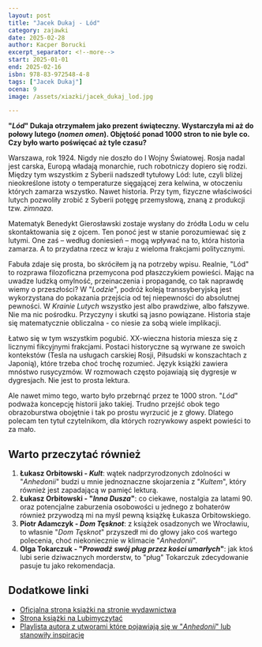 ```yaml
---
layout: post
title: "Jacek Dukaj - Lód"
category: zajawki
date: 2025-02-28
author: Kacper Borucki
excerpt_separator: <!--more-->
start: 2025-01-01
end: 2025-02-16
isbn: 978-83-972548-4-8
tags: ["Jacek Dukaj"]
ocena: 9
image: /assets/xiazki/jacek_dukaj_lod.jpg

---
```


**"*Lód*" Dukaja otrzymałem jako prezent świąteczny. Wystarczyła mi aż do połowy lutego (*nomen omen*). Objętość ponad 1000 stron to nie byle co. Czy było warto poświęcać aż tyle czasu?**

<!--more-->

Warszawa, rok 1924. Nigdy nie doszło do I Wojny Światowej. Rosja nadal jest carska, Europą władają monarchie, ruch robotniczy dopiero się rodzi. Między tym wszystkim z Syberii nadszedł tytułowy Lód: lute, czyli bliżej nieokreślone istoty o temperaturze sięgającej zera kelwina, w otoczeniu których zamarza wszystko. Nawet historia. Przy tym, fizyczne właściwości lutych pozwoliły zrobić z Syberii potęgę przemysłową, znaną z produkcji tzw. *zimnaza*.

Matematyk Benedykt Gierosławski zostaje wysłany do źródła Lodu w celu skontaktowania się z ojcem. Ten ponoć jest w stanie porozumiewać się z lutymi. One zaś – według doniesień – mogą wpływać na to, która historia zamarza. A to przydatna rzecz w kraju z wieloma frakcjami politycznymi.

Fabuła zdaje się prosta, bo skróciłem ją na potrzeby wpisu. Realnie, "Lód" to rozprawa filozoficzna przemycona pod płaszczykiem powieści. Mając na uwadze ludzką omylność, przeinaczenia i propagandę, co tak naprawdę wiemy o przeszłości? W "*Lodzie*", podróż koleją transsyberyjską jest wykorzystana do pokazania przejścia od tej niepewności do absolutnej pewności. W *Krainie Lutych* wszystko jest albo prawdziwe, albo fałszywe. Nie ma nic pośrodku. Przyczyny i skutki są jasno powiązane. Historia staje się matematycznie obliczalna - co niesie za sobą wiele implikacji.

Łatwo się w tym wszystkim pogubić. XX-wieczna historia miesza się z licznymi fikcyjnymi frakcjami. Postaci historyczne są wyrwane ze swoich kontekstów (Tesla na usługach carskiej Rosji, Piłsudski w konszachtach z Japonią), które trzeba choć trochę rozumieć. Język książki zawiera mnóstwo rusycyzmów. W rozmowach często pojawiają się dygresje w dygresjach. Nie jest to prosta lektura.

Ale nawet mimo tego, warto było przebrnąć przez te 1000 stron. "*Lód*" podważa koncepcję historii jako takiej. Trudno przejść obok tego obrazoburstwa obojętnie i tak po prostu wyrzucić je z głowy. Dlatego polecam ten tytuł czytelnikom, dla których rozrywkowy aspekt powieści to za mało.

## Warto przeczytać również

1. **Łukasz Orbitowski - *Kult***: wątek nadprzyrodzonych zdolności w "*Anhedonii*" budzi u mnie jednoznaczne skojarzenia z "*Kultem*", który również jest zapadającą w pamięć lekturą.
2. **Łukasz Orbitowski - "*Inna Dusza*"**: co ciekawe, nostalgia za latami 90. oraz potencjalne zaburzenia osobowości u jednego z bohaterów również przywodzą mi na myśl pewną książkę Łukasza Orbitowskiego.
3. **Piotr Adamczyk - *Dom Tęsknot***: z książek osadzonych we Wrocławiu, to własnie "*Dom Tęsknot*" przyszedł mi do głowy jako coś wartego polecenia, choć niekoniecznie w klimacie "*Anhedonii*".
4. **Olga Tokarczuk - "*Prowadź swój pług przez kości umarłych*"**: jak ktoś lubi serie dziwacznych morderstw, to "pług" Tokarczuk zdecydowanie pasuje tu jako rekomendacja.

## Dodatkowe linki

- [Oficjalna strona książki na stronie wydawnictwa](https://linguamortis.pl/2024/10/31/anhedonia/)
- [Strona książki na Lubimyczytać](https://lubimyczytac.pl/ksiazka/5166190/anhedonia)
- [Playlista autora z utworami które pojawiają się w "*Anhedonii*" lub stanowiły inspirację](https://open.spotify.com/playlist/0wFATDbMN75PBmMdFOF0GK?si=4e7cbbf51137405d)
